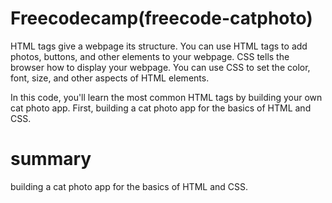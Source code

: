 # Freecodecamp(freecode-catphoto)
HTML tags give a webpage its structure. You can use HTML tags to add photos, buttons, and other elements to your webpage.
CSS tells the browser how to display your webpage. You can use CSS to set the color, font, size, and other aspects of HTML elements.

In this code, you'll learn the most common HTML tags by building your own cat photo app.
First, building a cat photo app for the basics of HTML and CSS. 
# summary
building a cat photo app for the basics of HTML and CSS.